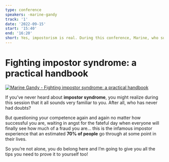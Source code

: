 ```yaml
---
type: conference
speakers: -marine-gandy
track: '1'
date: '2022-09-15'
start: '15:40'
end: '16:20'
short: Yes, impostorism is real. During this conference, Marine, who suffers of this phenomenon, explains all the tips to deal with it.
---
```


# Fighting impostor syndrome: a practical handbook

[![Marine Gandy - Fighting impostor syndrome: a practical handbook](https://img.youtube.com/vi/NDeiLevUteY/0.jpg)](https://www.youtube.com/watch?v=NDeiLevUteY&list=PL3hoUDjLa7eQfYOEmuQNG8he3AeOeWaz8&index=16)

If you’ve never heard about **impostor syndrome**, you might realize during this session that it all sounds very familiar to you. After all, who has never had doubts?

But questioning your competence again and again no matter how successful you are, waiting in angst for the fateful day when everyone will finally see how much of a fraud you are… this is the infamous impostor experience that an estimated **70% of people** go through at some point in their lives.

So you’re not alone, you do belong here and I’m going to give you all the tips you need to prove it to yourself too!



